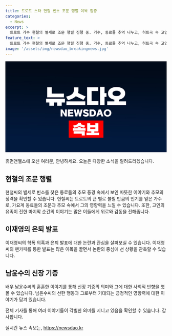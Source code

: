 ```yaml
---
title: 트로트 스타 현철 빈소 조문 행렬 이목 집중
categories:
  - News
excerpt: >
  트로트 가수 현철의 별세로 조문 행렬 진행 중. 가수, 동료들 추억 나누고, 히트곡 속 고인의 마지막 순간 편안했음. 이재영, 은퇴 암시하며 팬들에게 응원 요청. 배우 남윤수, 부친에게 신장 기증 후 건강 회복 중. 병원 측, 긍정적인 모습으로 치료과정 진행. 향후 드라마 출연 예정. (150자)
feature_text: >
  트로트 가수 현철의 별세로 조문 행렬 진행 중. 가수, 동료들 추억 나누고, 히트곡 속 고인의 마지막 순간 편안했음. 이재영, 은퇴 암시하며 팬들에게 응원 요청. 배우 남윤수, 부친에게 신장 기증 후 건강 회복 중. 병원 측, 긍정적인 모습으로 치료과정 진행. 향후 드라마 출연 예정. (150자)
image: '/assets/img/newsdao_breakingnews.jpg'
---
```


<p><img src="/assets/img/newsdao_breakingnews.jpg" alt="firstkoreanews 속보" /></p>

<p>휴먼앤헬스에 오신 여러분, 안녕하세요. 오늘은 다양한 소식을 알려드리겠습니다.</p>

<h2 data-ke-size="size26">현철의 조문 행렬</h2>

<p>현철씨의 별세로 빈소를 찾은 동료들의 추모 풍경 속에서 보인 따뜻한 이야기와 추모의 정격을 확인할 수 있습니다.
현철씨는 트로트의 큰 별로 불릴 만큼의 인기를 얻은 가수로, 가요계 동료들의 조문과 추모 속에서 그의 영향력을 느낄 수 있습니다. 또한, 고인의 유족이 전한 마지막 순간의 이야기는 많은 이들에게 위로와 감동을 전해줍니다.</p>

<h2 data-ke-size="size26">이재영의 은퇴 발표</h2>

<p>이재영씨의 학폭 의혹과 은퇴 발표에 대한 논란과 관심을 살펴보실 수 있습니다. 이재영씨의 팬카페를 통한 발표는 많은 이목을 끌면서 논란의 중심에 선 상황을 관측할 수 있습니다. </p>

<h2 data-ke-size="size26">남윤수의 신장 기증</h2>

<p>배우 남윤수씨의 훈훈한 이야기를 통해 신장 기증의 의미와 그에 대한 사회적 반향을 엿볼 수 있습니다. 남윤수씨의 선한 행동과 그로부터 기대되는 긍정적인 영향력에 대한 이야기가 담겨 있습니다.</p>

<p>전체 기사를 통해 여러 이야기들이 각별한 의미를 지니고 있음을 확인할 수 있습니다. 감사합니다.</p>
실시간 뉴스 속보는, <a href="https://newsdao.kr" rel="dofollow">https://newsdao.kr</a>


